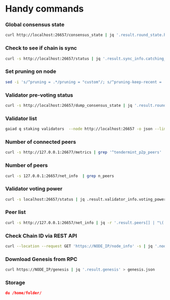 # Handy commands

### Global consensus state

```bash
curl http://localhost:26657/consensus_state | jq '.result.round_state.height_vote_set[0].prevotes_bit_array'
```

### Check to see if chain is sync

```bash
curl -s http://localhost:26657/status | jq '.result.sync_info.catching_up'
```

### Set pruning on node

```bash
sed -i 's/^pruning = .*/pruning = "custom"/; s/^pruning-keep-recent = .*/pruning-keep-recent = "100"/; s/^pruning-keep-every = .*/pruning-keep-every = "0"/; s/^pruning-interval = .*/pruning-interval = "10"/' /home/juno/.juno/config/app.toml
```

### Validator pre-voting status

```bash
curl -s http://localhost:26657/dump_consensus_state | jq '.result.round_state.votes[0].prevotes' | grep $(curl -s http://localhost:26657/status | jq -r '.result.validator_info.address[:12]')
```

### Validator list

```bash
gaiad q staking validators  --node http://localhost:26657 -o json --limit=1000 | jq '.validators[]' | jq -r '.tokens + " - " + .status + " - " +  .description.moniker + " - " + .operator_address' | sort -gr | nl
```

### Number of connected peers

```bash
curl -s http://127.0.0.1:26677/metrics | grep '^tendermint_p2p_peers'
```

### Number of peers

```bash
curl -s 127.0.0.1:26657/net_info  | grep n_peers
```

### Validator voting power

```bash
curl -s localhost:26657/status | jq .result.validator_info.voting_power
```

### Peer list

```bash
curl -s http://127.0.0.1:26657/net_info | jq -r '.result.peers[] | "\(.node_info.id)@\(.remote_ip):\(.node_info.listen_addr | split(":")[2])"' | paste -sd,
```

### Check Chain ID via REST API

```bash
curl --location --request GET 'https://NODE_IP/node_info' -s | jq '.node_info.network' | tr -d '"'
```

### Download Genesis from RPC

```bash
curl https://NODE_IP/genesis | jq '.result.genesis' > genesis.json
```

### Storage&#x20;

```json
du /home/folder/
```

